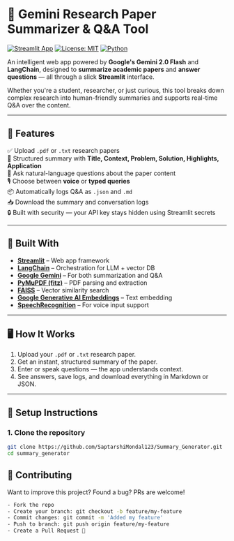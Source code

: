 # 🧠 Gemini Research Paper Summarizer & Q&A Tool

[![Streamlit App](https://img.shields.io/badge/Live%20App-Streamlit-green?logo=streamlit)](https://summarygenerator-9ohffqczfqdtwxlqxdykas.streamlit.app/)
[![License: MIT](https://img.shields.io/badge/License-MIT-yellow.svg)](LICENSE)
[![Python](https://img.shields.io/badge/Python-3.9%2B-blue.svg)](https://www.python.org/)

An intelligent web app powered by **Google's Gemini 2.0 Flash** and **LangChain**, designed to **summarize academic papers** and **answer questions** — all through a slick **Streamlit** interface.

Whether you're a student, researcher, or just curious, this tool breaks down complex research into human-friendly summaries and supports real-time Q&A over the content.

---

## 🚀 Features

✅ Upload `.pdf` or `.txt` research papers  
📝 Structured summary with **Title, Context, Problem, Solution, Highlights, Application**  
💬 Ask natural-language questions about the paper content  
🎙️ Choose between **voice** or **typed queries**  
📦 Automatically logs Q&A as `.json` and `.md`  
📥 Download the summary and conversation logs  
🔒 Built with security — your API key stays hidden using Streamlit secrets

---

## 🧰 Built With

- **[Streamlit](https://streamlit.io/)** – Web app framework  
- **[LangChain](https://www.langchain.com/)** – Orchestration for LLM + vector DB  
- **[Google Gemini](https://ai.google.dev/)** – For both summarization and Q&A  
- **[PyMuPDF (fitz)](https://pymupdf.readthedocs.io/)** – PDF parsing and extraction  
- **[FAISS](https://github.com/facebookresearch/faiss)** – Vector similarity search  
- **[Google Generative AI Embeddings](https://ai.google.dev/gemini-api/docs/embed-text)** – Text embedding  
- **[SpeechRecognition](https://pypi.org/project/SpeechRecognition/)** – For voice input support

---

## 🖥️ How It Works

1. Upload your `.pdf` or `.txt` research paper.
2. Get an instant, structured summary of the paper.
3. Enter or speak questions — the app understands context.
4. See answers, save logs, and download everything in Markdown or JSON.

---

## 🔐 Setup Instructions

### 1. Clone the repository

```bash
git clone https://github.com/SaptarshiMondal123/Summary_Generator.git
cd summary_generator
```

## 🤝 Contributing
Want to improve this project? Found a bug? PRs are welcome!
```bash
- Fork the repo
- Create your branch: git checkout -b feature/my-feature
- Commit changes: git commit -m 'Added my feature'
- Push to branch: git push origin feature/my-feature
- Create a Pull Request 🚀
```